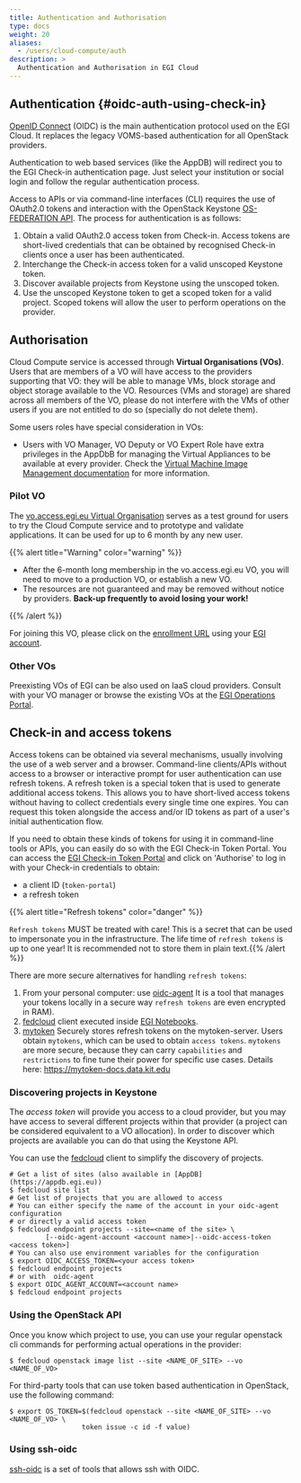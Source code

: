 ```yaml
---
title: Authentication and Authorisation
type: docs
weight: 20
aliases:
  - /users/cloud-compute/auth
description: >
  Authentication and Authorisation in EGI Cloud
---
```


## Authentication {#oidc-auth-using-check-in}

[OpenID Connect](https://openid.net/connect/) (OIDC) is the main authentication protocol
used on the EGI Cloud. It replaces the legacy VOMS-based authentication for all
OpenStack providers.

Authentication to web based services (like the AppDB) will redirect you to the
EGI Check-in authentication page. Just select your institution or social login
and follow the regular authentication process.

Access to APIs or via command-line interfaces (CLI) requires the use of OAuth2.0
tokens and interaction with the OpenStack Keystone
[OS-FEDERATION API](https://developer.openstack.org/api-ref/identity/v3-ext/index.html#os-federation-api).
The process for authentication is as follows:

1. Obtain a valid OAuth2.0 access token from Check-in. Access tokens are
   short-lived credentials that can be obtained by recognised Check-in clients
   once a user has been authenticated.
1. Interchange the Check-in access token for a valid unscoped Keystone token.
1. Discover available projects from Keystone using the unscoped token.
1. Use the unscoped Keystone token to get a scoped token for a valid project.
   Scoped tokens will allow the user to perform operations on the provider.

## Authorisation

Cloud Compute service is accessed through **Virtual Organisations (VOs)**. Users
that are members of a VO will have access to the providers supporting that VO:
they will be able to manage VMs, block storage and object storage available to
the VO. Resources (VMs and storage) are shared across all members of the VO,
please do not interfere with the VMs of other users if you are not entitled to
do so (specially do not delete them).

Some users roles have special consideration in VOs:

- Users with VO Manager, VO Deputy or VO Expert Role have extra privileges in
  the AppDbB for managing the Virtual Appliances to be available at every
  provider. Check the [Virtual Machine Image Management documentation](../images)
  for more information.

### Pilot VO

The
[vo.access.egi.eu Virtual Organisation](https://operations-portal.egi.eu/vo/view/voname/vo.access.egi.eu)
serves as a test ground for users to try the Cloud Compute service and to
prototype and validate applications. It can be used for up to 6 month by any new
user.

{{% alert title="Warning" color="warning" %}}

- After the 6-month long membership in the vo.access.egi.eu VO, you will need to
  move to a production VO, or establish a new VO.
- The resources are not guaranteed and may be removed without notice by
  providers. **Back-up frequently to avoid losing your work!**

{{% /alert %}}

For joining this VO, please click on the
[enrollment URL](https://aai.egi.eu/auth/realms/id/account/#/enroll?groupPath=/vo.access.egi.eu)
using your [EGI account](../../../aai/check-in/).

### Other VOs

Preexisting VOs of EGI can be also used on IaaS cloud providers. Consult with
your VO manager or browse the existing VOs at the
[EGI Operations Portal](https://operations-portal.egi.eu/vo/a/list).

## Check-in and access tokens

Access tokens can be obtained via several mechanisms, usually involving the use
of a web server and a browser. Command-line clients/APIs without access to a
browser or interactive prompt for user authentication can use refresh tokens. A
refresh token is a special token that is used to generate additional access
tokens. This allows you to have short-lived access tokens without having to
collect credentials every single time one expires. You can request this token
alongside the access and/or ID tokens as part of a user's initial authentication
flow.

If you need to obtain these kinds of tokens for using it in command-line tools or APIs,
you can easily do so with the EGI Check-in Token Portal. You can access the
[EGI Check-in Token Portal](https://aai.egi.eu/token) and click on
\'Authorise\' to log in with your Check-in credentials to obtain:

- a client ID (`token-portal`)
- a refresh token

{{% alert title="Refresh tokens" color="danger" %}}

`Refresh tokens` MUST be treated with care! This is a secret that can be used to
impersonate you in the infrastructure. The life time of `refresh tokens` is up to one year!
It is recommended not to store them in
plain text.{{% /alert %}}

There are more secure alternatives for handling `refresh tokens`:

1. From your personal computer: use
  [oidc-agent](https://indigo-dc.gitbook.io/oidc-agent/user/oidc-gen/provider/egi)
  It is a tool that manages your tokens locally in a secure way `refresh
  tokens` are even encrypted in RAM).
2. [fedcloud](https://fedcloudclient.fedcloud.eu/) client executed inside
  [EGI Notebooks](../../../dev-env/notebooks/integration/#fedcloud-client).
3. [mytoken](https://mytoken.data.kit.edu) Securely stores refresh tokens
   on the mytoken-server. Users obtain `mytokens`, which can be used to
   obtain `access tokens`. `mytokens` are more secure, because they can
   carry `capabilities` and `restrictions` to fine tune their power for
   specific use cases. Details here: <https://mytoken-docs.data.kit.edu>

### Discovering projects in Keystone

The _access token_ will provide you access to a cloud provider, but you may have
access to several different projects within that provider (a project can be
considered equivalent to a VO allocation). In order to discover which projects
are available you can do that using the Keystone API.

You can use the [fedcloud](https://fedcloudclient.fedcloud.eu/) client to
simplify the discovery of projects.

```shell
# Get a list of sites (also available in [AppDB](https://appdb.egi.eu))
$ fedcloud site list
# Get list of projects that you are allowed to access
# You can either specify the name of the account in your oidc-agent configuration
# or directly a valid access token
$ fedcloud endpoint projects --site=<name of the site> \
         [--oidc-agent-account <account name>|--oidc-access-token <access token>]
# You can also use environment variables for the configuration
$ export OIDC_ACCESS_TOKEN=<your access token>
$ fedcloud endpoint projects
# or with  oidc-agent
$ export OIDC_AGENT_ACCOUNT=<account name>
$ fedcloud endpoint projects
```

### Using the OpenStack API

Once you know which project to use, you can use your regular openstack cli
commands for performing actual operations in the provider:

```shell
$ fedcloud openstack image list --site <NAME_OF_SITE> --vo <NAME_OF_VO>
```

For third-party tools that can use token based authentication in OpenStack, use
the following command:

```shell
$ export OS_TOKEN=$(fedcloud openstack --site <NAME_OF_SITE> --vo <NAME_OF_VO> \
                  token issue -c id -f value)
```

### Using ssh-oidc

[ssh-oidc](https://github.com/EOSC-synergy/ssh-oidc) is a set of tools that
allows ssh with OIDC.
